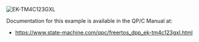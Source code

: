 ![EK-TM4C123GXL](../../../../doxygen/images/bd_EK-TM4C123GXL.jpg)

Documentation for this example is available in the QP/C Manual at:

- https://www.state-machine.com/qpc/freertos_dpp_ek-tm4c123gxl.html
